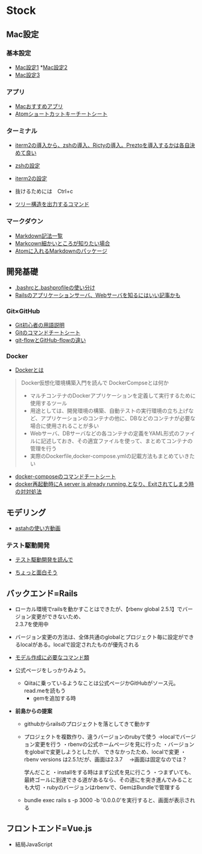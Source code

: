 # **Stock**
## **Mac設定**
### 基本設定
* [Mac設定1](https://boxil.jp/mag/a2245/?page=2)
*[Mac設定2](https://matome.naver.jp/odai/2138629469334511401)
* [Mac設定3](https://takakojima.com/mac%E5%88%9D%E5%BF%83%E8%80%85%E3%81%AB%E3%81%8A%E3%81%99%E3%81%99%E3%82%81%E3%81%AE%E8%A8%AD%E5%AE%9A/)

### アプリ
* [Macおすすめアプリ](https://pc-karuma.net/mac-recommended-app/)
* [Atomショートカットキーチートシート](https://qiita.com/yamagh/items/0fb4e7bbbd3c9ef4d855)  

### ターミナル
* [iterm2の導入から、zshの導入、Rictyの導入。Preztoを導入するかは各自決めて良い](https://www.te-nu.com/entry/2018/08/30/214757)
* [zshの設定](https://news.mynavi.jp/article/zsh-24/)
* [iterm2の設定](https://qiita.com/ruwatana/items/8d9c174250061721ad11)

* 抜けるためには　Ctrl+c  
* [ツリー構造を出力するコマンド](https://www.yoheim.net/blog.php?q=20160802)
### マークダウン
* [Markdown記法一覧](https://qiita.com/oreo/items/82183bfbaac69971917f)
* [Markcown細かいところが知りたい場合](https://qiita.com/higuma/items/3344387e0f2cce7f2cfe)
* [Atomに入れるMarkdownのパッケージ](https://qiita.com/kouichi-c-nakamura/items/5b04fb1a127aac8ba3b0)
## **開発基礎**
* [.bashrcと.bashprofileの使い分け](https://qiita.com/magicant/items/d3bb7ea1192e63fba850)
* [Railsのアプリケーションサーバ、Webサーバを知るにはいい記事かも](https://qiita.com/jnchito/items/3884f9a2ccc057f8f3a3)
### Git×GitHub
* [Git初心者の用語説明](https://qiita.com/nnahito/items/e546b27f73e7be131d4e)  
* [Gitのコマンドチートシート](https://qiita.com/konweb/items/621722f67fdd8f86a017)
* [git-flowとGitHub-flowの違い](https://qiita.com/nnahito/items/565f8755e70c51532459)

### Docker
* [Dockerとは](https://www.slideshare.net/zembutsu/docker-images-containers-and-lifecycle)

>Docker仮想化環境構築入門を読んで
> DockerCompseとは何か
> * マルチコンテナのDockerアプリケーションを定義して実行するために使用するツール
> * 用途としては、開発環境の構築、自動テストの実行環境の立ち上げなど、アプリケーションのコンテナの他に、DBなどのコンテナが必要な場合に使用されることが多い
> * Webサーバ、DBサーバなどの各コンテナの定義をYAML形式のファイルに記述しておき、その適宜ファイルを使って、まとめてコンテナの管理を行う
> * 実際のDockerfile,docker-compose.ymlの記載方法もまとめていきたい

* [docker-composeのコマンドチートシート](https://qiita.com/wasanx25/items/d47caf37b79e855af95f)
* [docker再起動時にA server is already running.となり、Exitされてしまう時の対対処法](http://hsuzuki.hatenablog.com/entry/2017/06/08/151658)
## **モデリング**
* [astahの使い方動画](http://astah.change-vision.com/ja/product/videos.html#astah)
### テスト駆動開発
* [テスト駆動開発を読んで](https://dev.classmethod.jp/study_meeting/read/what-tdd/)  

* [ちょっと面白そう](https://twop.agile.esm.co.jp/tdd-was-broken-by-mania-cb5a6e94b021)

## **バックエンド=Rails**  
* ローカル環境でrailsを動かすことはできたが、【rbenv global 2.5.1】でバージョン変更ができないため、  
 2.3.7を使用中
* バージョン変更の方法は、全体共通のglobalとプロジェクト毎に設定ができるlocalがある。localで設定されたものが優先される  
* [モデル作成に必要なコマンド類](https://qiita.com/zaru/items/cde2c46b6126867a1a64)
* 公式ページをしっかりみよう。
  - Qiitaに乗っているようなことは公式ページかGitHubがソース元。read.meを読もう
    - gemを追加する時

* **前島からの提案**
  - githubからrailsのプロジェクトを落としてきて動かす
  * プロジェクトを複数作り、違うバージョンのrubyで使う
    →localでバージョン変更を行う
    ・rbenvの公式ホームページを見に行った
    ・バージョンをglobalで変更しようとしたが、
    できなかったため、localで変更
    ・rbenv versions は2.5.1だが、画面は2.3.7
    　→画面は固定なのでは？

    学んだこと
    ・installをする時はまず公式を見に行こう
    ・つまずいても、最終ゴールに到達できる道があるなら、その道にを突き進んでみることも大切
    ・rubyのバージョンはrbenvで、GemはBundleで管理する
  * bundle exec rails s -p 3000 -b '0.0.0.0'を実行すると、画面が表示される

## **フロントエンド=Vue.js**
* 結局JavaScript
